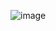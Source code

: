 ![image](https://github.com/sseinn/Data-Structure/assets/143159192/24f347e8-da39-440e-822b-9f3a1c896e79)
